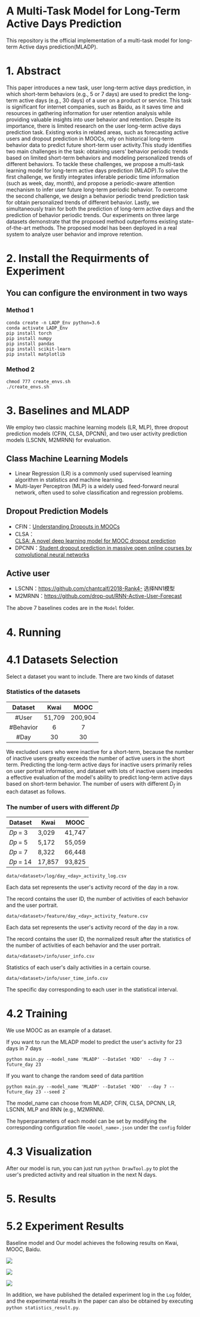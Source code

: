# A Multi-Task Model for Long-Term Active Days Prediction
This repository is the official implementation of a multi-task model for long-term Active days prediction(MLADP).

# 1. Abstract 

This paper introduces a new task, user long-term active days prediction, in which short-term behaviors (e.g., 5 or 7 days) are used to predict the long-term active days (e.g., 30 days) of a user on a product or service. This task is significant for internet companies, such as Baidu, as it saves time and resources in gathering information for user retention analysis while providing valuable insights into user behavior and retention. Despite its importance, there is limited research on the user long-term active days prediction task. Existing works in related areas, such as forecasting active users and dropout prediction in MOOCs, rely on historical long-term behavior data to predict future short-term user activity.This study identifies two main challenges in the task: obtaining users' behavior periodic trends based on limited short-term behaviors and modeling personalized trends of different behaviors. To tackle these challenges, we propose a multi-task learning model for long-term active days prediction (MLADP).To solve the first challenge, we firstly integrates inferable periodic time information (such as week, day, month), and propose a periodic-aware attention mechanism to infer user future long-term periodic behavior. To overcome the second challenge, we design a behavior periodic trend prediction task for obtain personalized trends of different behavior. Lastly, we simultaneously train for both the prediction of long-term active days and the prediction of behavior periodic trends. Our experiments on three large datasets demonstrate that the proposed method outperforms existing state-of-the-art methods. The proposed model has been deployed in a real system to analyze user behavior and improve retention.

# 2. Install the Requirments of Experiment
## You can configure the environment in two ways
### Method 1
    conda create -n LADP_Env python=3.6
    conda activate LADP_Env
    pip install torch
    pip install numpy
    pip install pandas
    pip install scikit-learn
    pip install matplotlib
### Method 2
    chmod 777 create_envs.sh
    ./create_envs.sh

# 3. Baselines and MLADP
We employ two classic machine learning models (LR, MLP), three dropout prediction models (CFIN, CLSA, DPCNN), and two user activity prediction models (LSCNN, M2MRNN) for evaluation. 

## Class Machine Learning Models
*  Linear Regression (LR) is a commonly used supervised learning algorithm in statistics and machine learning. 
* Multi-layer Perceptron (MLP) is a widely used feed-forward neural network, often used to solve classification and regression problems.

## Dropout Prediction Models
* CFIN：[Understanding Dropouts in MOOCs](http://lfs.aminer.cn/misc/moocdata/publications/AAAI19-Feng-dropout-moocs.pdf)
* CLSA：[CLSA: A novel deep learning model for MOOC dropout prediction](https://www.sciencedirect.com/science/article/abs/pii/S0045790621002901?fr=RR-9&ref=pdf_download&rr=788339e7e82f04f8)
* DPCNN：[Student dropout prediction in massive open online courses by convolutional neural networks](https://link.springer.com/content/pdf/10.1007/s00500-018-3581-3.pdf?pdf=button)
## Active user 
* LSCNN：https://github.com/chantcalf/2018-Rank4-  选择NN1模型
* M2MRNN：https://github.com/drop-out/RNN-Active-User-Forecast

The above 7 baselines codes are in the `Model` folder.

# 4. Running
# 4.1 Datasets Selection
Select a dataset you want to include.
There are two kinds of dataset
### Statistics of the datasets
| **Dataset** | **Kwai** | **MOOC** |
|:-----------:|:--------:|:--------:|
|    #User    |  51,709  |  200,904 |
|  #Behavior  |     6    |     7    |
|     #Day    |    30    |    30    |

We excluded users who were inactive for a short-term, because the number of inactive users greatly exceeds the number of active users in the short term. Predicting the long-term active days for inactive users primarily relies on user portrait information, and dataset with lots of inactive users impedes a effective evaluation of the model's ability to predict long-term active days based on short-term behavior. The number of users with different $D_f$ in each dataset as follows.
### The number of users with different 𝐷𝑝
| **Dataset** | **Kwai** | **MOOC** |
|-------------|----------|----------|
|    𝐷𝑝 = 3   |   3,029  | 41,747   |
|    𝐷𝑝 = 5   |   5,172  | 55,059   |
|    𝐷𝑝 = 7   |   8,322  | 66,448   |
|    𝐷𝑝 = 14  |  17,857  | 93,825   |

`data/<dataset>/log/day_<day>_activity_log.csv`

Each data set represents the user's activity record of the day in a row.

The record contains the user ID, the number of activities of each behavior and the user portrait.

`data/<dataset>/feature/day_<day>_activity_feature.csv`

Each data set represents the user's activity record of the day in a row.

The record contains the user ID, the normalized result after the statistics of the number of activities of each behavior and the user portrait.

`data/<dataset>/info/user_info.csv`

Statistics of each user's daily activities in a certain course.

`data/<dataset>/info/user_time_info.csv`

The specific day corresponding to each user in the statistical interval.

# 4.2 Training 
We use MOOC as an example of a dataset.

If you want to run the MLADP model to predict the user's activity for 23 days in 7 days
    
    python main.py --model_name 'MLADP' --DataSet 'KDD'  --day 7 --future_day 23
    
If you want to change the random seed of data partition

    python main.py --model_name 'MLADP' --DataSet 'KDD'  --day 7 --future_day 23 --seed 2

The model_name can choose from MLADP, CFIN, CLSA, DPCNN, LR, LSCNN, MLP and RNN (e.g., M2MRNN).

The hyperparameters of each model can be set by modifying the corresponding configuration file `<model_name>.json` under the `config` folder

# 4.3 Visualization
After our model is run, you can just run `python DrawTool.py` to plot the user's predicted activity and real situation in the next N days.

# 5. Results
# 5.2 Experiment Results
Baseline model and Our model achieves the following results on 
Kwai, MOOC, Baidu.

![](./Figure/Exp_result_1.png)

![](./Figure/Exp_result_2.png)

![](./Figure/Exp_result_3.png)

In addition, we have published the detailed experiment log in the `Log` folder, and the experimental results in the paper can also be obtained by executing `python statistics_result.py`. 

    
